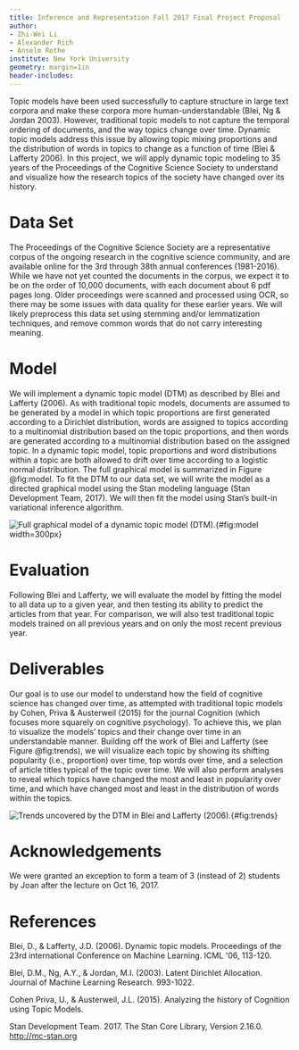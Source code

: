 ```yaml
---
title: Inference and Representation Fall 2017 Final Project Proposal
author: 
- Zhi-Wei Li
- Alexander Rich
- Anselm Rothe
institute: New York University
geometry: margin=1in
header-includes:
---
```


Topic models have been used successfully to capture structure in large text
corpora and make these corpora more human-understandable (Blei, Ng & Jordan
2003). However, traditional topic models to not capture the temporal ordering of
documents, and the way topics change over time. Dynamic topic models address
this issue by allowing topic mixing proportions and the distribution of words in
topics to change as a function of time (Blei & Lafferty 2006). In this project, we will apply dynamic
topic modeling to 35 years of the Proceedings of the Cognitive Science Society
to understand and visualize how the research topics of the society have changed
over its history.

# Data Set

The Proceedings of the Cognitive Science Society are a representative corpus of
the ongoing research in the cognitive science community, and are available
online for the 3rd through 38th annual conferences (1981-2016). While we have
not yet counted the documents in the corpus, we expect it to be on the order of
10,000 documents, with each document about 6 pdf pages long. Older proceedings
were scanned and processed using OCR, so there may be some issues with data
quality for these earlier years. We will likely preprocess this data set using
stemming and/or lemmatization techniques, and remove common words that do not
carry interesting meaning.

# Model

We will implement a dynamic topic model (DTM) as described by Blei and Lafferty
(2006). As with traditional topic models, documents are assumed to be generated
by a model in which topic proportions are first generated according to a
Dirichlet distribution, words are assigned to topics according to a multinomial
distribution based on the topic proportions, and then words are generated
according to a multinomial distribution based on the assigned topic. In a
dynamic topic model, topic proportions and word distributions within a topic are
both allowed to drift over time according to a logistic normal distribution. The
full graphical model is summarized in Figure @fig:model. To fit the DTM to our data set,
we will write the model as a directed graphical model using the Stan modeling
language (Stan Development Team, 2017). We will then fit the model using Stan’s
built-in variational inference algorithm.

![ 
Full graphical model of a dynamic topic model (DTM).
](figures/model.png){#fig:model width=300px}

# Evaluation

Following Blei and Lafferty, we will evaluate the model by fitting the model to
all data up to a given year, and then testing its ability to predict the
articles from that year. For comparison, we will also test traditional topic
models trained on all previous years and on only the most recent previous year.

# Deliverables

Our goal is to use our model to understand how the field of cognitive science
has changed over time, as attempted with traditional topic models by Cohen,
Priva & Austerweil (2015) for the journal Cognition (which focuses more squarely
on cognitive psychology). To achieve this, we plan to visualize the models’
topics and their change over time in an understandable manner. Building off the
work of Blei and Lafferty (see Figure @fig:trends), we will visualize each topic by
showing its shifting popularity (i.e., proportion) over time, top words over
time, and a selection of article titles typical of the topic over time. We will
also perform analyses to reveal which topics have changed the most and least in
popularity over time, and which have changed most and least in the distribution
of words within the topics.

![ 
Trends uncovered by the DTM in Blei and Lafferty (2006).
](figures/trends.png){#fig:trends}

# Acknowledgements

We were granted an exception to form a team of 3 (instead of 2) students by Joan after the lecture on Oct 16, 2017.

# References

Blei, D., & Lafferty, J.D. (2006). Dynamic topic models. Proceedings of the 23rd international Conference on Machine Learning. ICML '06, 113-120. 

Blei, D.M., Ng, A.Y., & Jordan, M.I. (2003). Latent Dirichlet Allocation. Journal of Machine Learning Research. 993-1022.

Cohen Priva, U., & Austerweil, J.L. (2015). Analyzing the history of Cognition using Topic Models.

Stan Development Team. 2017. The Stan Core Library, Version 2.16.0. http://mc-stan.org
